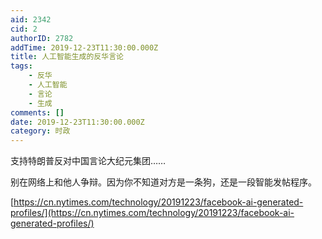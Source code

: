 ```yaml
---
aid: 2342
cid: 2
authorID: 2782
addTime: 2019-12-23T11:30:00.000Z
title: 人工智能生成的反华言论
tags:
    - 反华
    - 人工智能
    - 言论
    - 生成
comments: []
date: 2019-12-23T11:30:00.000Z
category: 时政
---
```


支持特朗普反对中国言论大纪元集团……

别在网络上和他人争辩。因为你不知道对方是一条狗，还是一段智能发帖程序。

[https://cn.nytimes.com/technology/20191223/facebook-ai-generated-profiles/](https://cn.nytimes.com/technology/20191223/facebook-ai-generated-profiles/)
